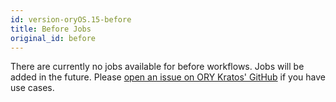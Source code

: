 ```yaml
---
id: version-oryOS.15-before
title: Before Jobs
original_id: before
---
```


There are currently no jobs available for before workflows. Jobs will be added
in the future. Please
[open an issue on ORY Kratos' GitHub](https://github.com/ory/kratos/issues/new/choose)
if you have use cases.
